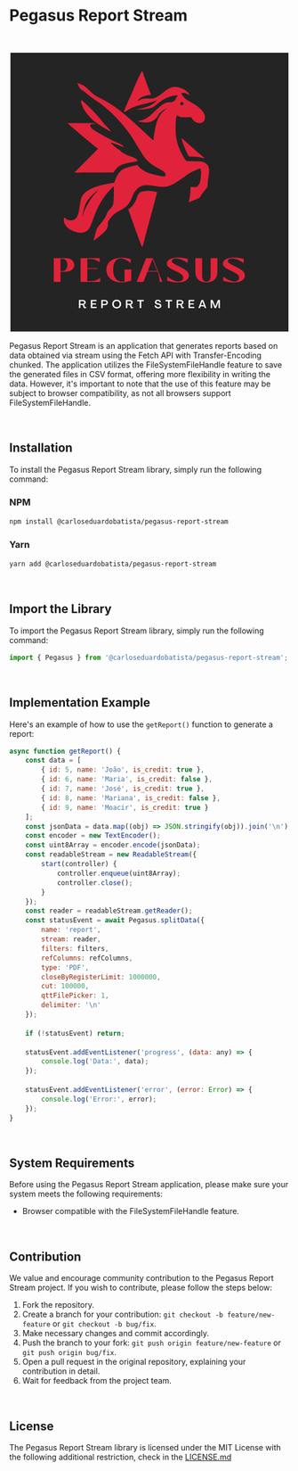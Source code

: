 # Pegasus Report Stream

<br />
<p align="center">
  <img src="https://raw.githubusercontent.com/carloseduardodb/public-storage-images/main/Pegasus.png" alt="Pegasus Report Stream Logo">
</p>

Pegasus Report Stream is an application that generates reports based on data obtained via stream using the Fetch API with Transfer-Encoding chunked. The application utilizes the FileSystemFileHandle
feature to save the generated files in CSV format, offering more flexibility in writing the data. However, it's important to note that the use of this feature may be subject to browser compatibility,
as not all browsers support FileSystemFileHandle. <br />

<br />

## Installation

To install the Pegasus Report Stream library, simply run the following command:

### NPM

```bash
npm install @carloseduardobatista/pegasus-report-stream
```

### Yarn

```bash
yarn add @carloseduardobatista/pegasus-report-stream
```

<br />

## Import the Library

To import the Pegasus Report Stream library, simply run the following command:

```javascript
import { Pegasus } from '@carloseduardobatista/pegasus-report-stream';
```

<br />

## Implementation Example

Here's an example of how to use the `getReport()` function to generate a report:

```javascript
async function getReport() {
    const data = [
        { id: 5, name: 'João', is_credit: true },
        { id: 6, name: 'Maria', is_credit: false },
        { id: 7, name: 'José', is_credit: true },
        { id: 8, name: 'Mariana', is_credit: false },
        { id: 9, name: 'Moacir', is_credit: true }
    ];
    const jsonData = data.map((obj) => JSON.stringify(obj)).join('\n');
    const encoder = new TextEncoder();
    const uint8Array = encoder.encode(jsonData);
    const readableStream = new ReadableStream({
        start(controller) {
            controller.enqueue(uint8Array);
            controller.close();
        }
    });
    const reader = readableStream.getReader();
    const statusEvent = await Pegasus.splitData({
        name: 'report',
        stream: reader,
        filters: filters,
        refColumns: refColumns,
        type: 'PDF',
        closeByRegisterLimit: 1000000,
        cut: 100000,
        qttFilePicker: 1,
        delimiter: '\n'
    });

    if (!statusEvent) return;

    statusEvent.addEventListener('progress', (data: any) => {
        console.log('Data:', data);
    });

    statusEvent.addEventListener('error', (error: Error) => {
        console.log('Error:', error);
    });
}
```

<br/>

## System Requirements

Before using the Pegasus Report Stream application, please make sure your system meets the following requirements:

-   Browser compatible with the FileSystemFileHandle feature.

<br/>

## Contribution

We value and encourage community contribution to the Pegasus Report Stream project. If you wish to contribute, please follow the steps below:

1. Fork the repository.
2. Create a branch for your contribution: `git checkout -b feature/new-feature` or `git checkout -b bug/fix`.
3. Make necessary changes and commit accordingly.
4. Push the branch to your fork: `git push origin feature/new-feature` or `git push origin bug/fix`.
5. Open a pull request in the original repository, explaining your contribution in detail.
6. Wait for feedback from the project team.

<br/>

## License

The Pegasus Report Stream library is licensed under the MIT License with the following additional restriction, check in the [LICENSE.md](/LICENSE.md)
